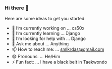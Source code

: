 ### Hi there 👋


Here are some ideas to get you started:

- 🔭 I’m currently working on ... cs50x
- 🌱 I’m currently learning ... Django
- 🤔 I’m looking for help with ... Django
- 💬 Ask me about ... Anything
- 📫 How to reach me: ... smlkrdas@gmail.com
- 😄 Pronouns: ... He/Him
- ⚡ Fun fact: ... I have a black belt in Taekwondo
